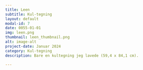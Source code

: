 ```yaml
---
title: Leen
subtitle: Kul-tegning
layout: default
modal-id: 7
date: 0055-01-01
img: leen.png
thumbnail: leen_thumbnail.png
alt: image-alt
project-date: Januar 2024
category: Kul-tegning
description: Bare en kultegning jeg lavede (59,4 x 84,1 cm).

---
```

